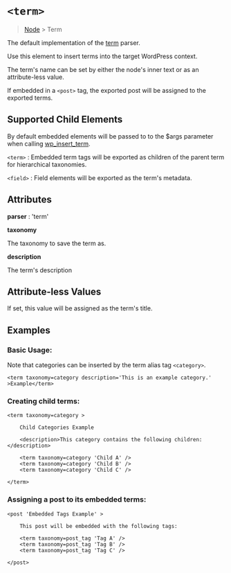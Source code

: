 # `<term>`

> [Node](./node.md) > Term

The default implementation of the [term](../parsers/term.md) parser.

Use this element to insert terms into the target WordPress context.

The term's name can be set by either the node's inner text or as an attribute-less value. 

If embedded in a `<post>` tag, the exported post will be assigned to the exported terms.

## Supported Child Elements

By default embedded elements will be passed to to the $args parameter when calling [wp_insert_term](https://codex.wordpress.org/Function_Reference/wp_insert_term).

`<term>` : Embedded term tags will be exported as children of the parent term for hierarchical taxonomies.

`<field>` : Field elements will be exported as the term's metadata.

## Attributes

**parser** : 'term'

**taxonomy**

The taxonomy to save the term as.

**description**

The term's description

## Attribute-less Values

If set, this value will be assigned as the term's title.

## Examples

### Basic Usage:

Note that categories can be inserted by the term alias tag `<category>`.

```
<term taxonomy=category description='This is an example category.' >Example</term>
```

### Creating child terms:

```
<term taxonomy=category >

    Child Categories Example

    <description>This category contains the following children:</description>

    <term taxonomy=category 'Child A' />
    <term taxonomy=category 'Child B' />
    <term taxonomy=category 'Child C' />

</term>
```

### Assigning a post to its embedded terms:

```
<post 'Embedded Tags Example' >

    This post will be embedded with the following tags:

    <term taxonomy=post_tag 'Tag A' />
    <term taxonomy=post_tag 'Tag B' />
    <term taxonomy=post_tag 'Tag C' />

</post>
```